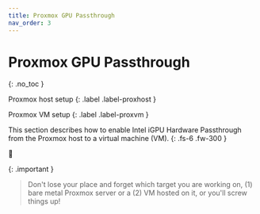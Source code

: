 ```yaml
---
title: Proxmox GPU Passthrough
nav_order: 3
---
```


# <i class="fas fa-microchip" style="color: #2B66AF"></i> Proxmox GPU Passthrough
{: .no_toc }

<i class="fab fa-mixer" style="color: black"></i> Proxmox host setup
{: .label .label-proxhost }

<i class="fab fa-mixer" style="color: #D6762C"></i> Proxmox VM setup
{: .label .label-proxvm }

This section describes how to enable Intel iGPU Hardware Passthrough from the Proxmox host to a virtual machine (VM). 
{: .fs-6 .fw-300 }

💖

{: .important }
> Don't lose your place and forget which target you are working on, (1) bare metal Proxmox server or a (2) VM hosted on it, or you'll screw things up!